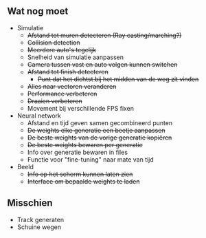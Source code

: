 ## Wat nog moet
- Simulatie
  - ~~Afstand tot muren detecteren (Ray casting/marching?)~~
  - ~~Collision detection~~
  - ~~Meerdere auto's tegelijk~~
  - Snelheid van simulatie aanpassen
  - ~~Camera tussen vast en auto volgen kunnen switchen~~
  - ~~Afstand tot finish detecteren~~
    - ~~Punt dat het dichtst bij het midden van de weg zit vinden~~
  - ~~Alles naar vectoren veranderen~~
  - ~~Performance verbeteren~~
  - ~~Draaien verbeteren~~
  - Movement bij verschillende FPS fixen
- Neural network
  - Afstand en tijd geven samen gecombineerd punten
  - ~~De weights elke generatie een beetje aanpassen~~
  - ~~De beste weights van de vorige generatie kopiëren~~
  - ~~De beste weights bewaren per generatie~~
  - Info over generatie bewaren in files
  - Functie voor "fine-tuning" naar mate van tijd
- Beeld
  - ~~Info op het scherm kunnen laten zien~~
  - ~~Interface om bepaalde weights te laden~~


## Misschien
- Track generaten
- Schuine wegen